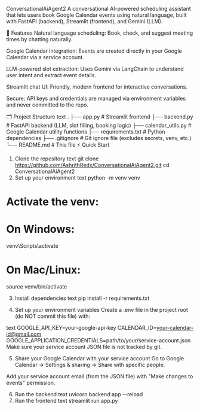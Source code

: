 ConversationalAiAgent2
A conversational AI-powered scheduling assistant that lets users book Google Calendar events using natural language, built with FastAPI (backend), Streamlit (frontend), and Gemini (LLM).

🚀 Features
Natural language scheduling: Book, check, and suggest meeting times by chatting naturally.

Google Calendar integration: Events are created directly in your Google Calendar via a service account.

LLM-powered slot extraction: Uses Gemini via LangChain to understand user intent and extract event details.

Streamlit chat UI: Friendly, modern frontend for interactive conversations.

Secure: API keys and credentials are managed via environment variables and never committed to the repo.

🗂️ Project Structure
text
.
├── app.py              # Streamlit frontend
├── backend.py          # FastAPI backend (LLM, slot filling, booking logic)
├── calendar_utils.py   # Google Calendar utility functions
├── requirements.txt    # Python dependencies
├── .gitignore          # Git ignore file (excludes secrets, venv, etc.)
└── README.md           # This file
⚡ Quick Start
1. Clone the repository
text
git clone https://github.com/AshrithRedx/ConversationalAiAgent2.git
cd ConversationalAiAgent2
2. Set up your environment
text
python -m venv venv
# Activate the venv:
# On Windows:
venv\Scripts\activate
# On Mac/Linux:
source venv/bin/activate


3. Install dependencies
text
pip install -r requirements.txt

4. Set up your environment variables
Create a .env file in the project root (do NOT commit this file) with:

text
GOOGLE_API_KEY=your-google-api-key
CALENDAR_ID=your-calendar-id@gmail.com
GOOGLE_APPLICATION_CREDENTIALS=path/to/your/service-account.json
Make sure your service account JSON file is not tracked by git.

5. Share your Google Calendar with your service account
Go to Google Calendar → Settings & sharing → Share with specific people.

Add your service account email (from the JSON file) with "Make changes to events" permission.

6. Run the backend
text
uvicorn backend:app --reload
7. Run the frontend
text
streamlit run app.py

